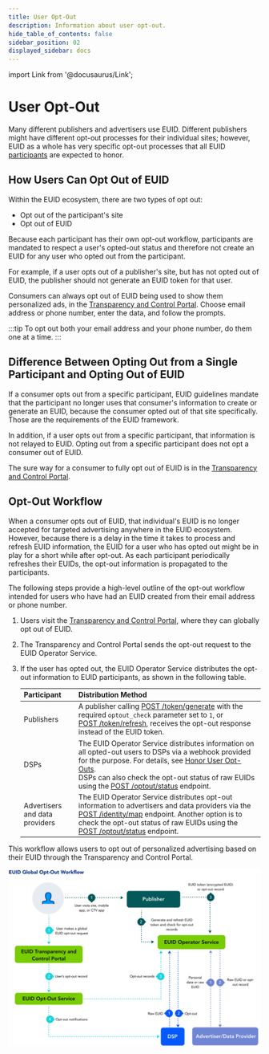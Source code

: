 ```yaml
---
title: User Opt-Out
description: Information about user opt-out.
hide_table_of_contents: false
sidebar_position: 02
displayed_sidebar: docs
---
```


import Link from '@docusaurus/Link';

# User Opt-Out

Many different publishers and advertisers use EUID. Different publishers might have different opt-out processes for their individual sites; however, EUID as a whole has very specific opt-out processes that all EUID [participants](../overviews/participants-overview.md#euid-external-participants) are expected to honor.

## How Users Can Opt Out of EUID

Within the EUID ecosystem, there are two types of opt out:
- Opt out of the participant's site
- Opt out of EUID

Because each participant has their own opt-out workflow, participants are mandated to respect a user's opted-out status and therefore not create an EUID for any user who opted out from the participant.

For example, if a user opts out of a publisher's site, but has not opted out of EUID, the publisher should not generate an EUID token for that user.

Consumers can always opt out of EUID being used to show them personalized ads, in the [Transparency and Control Portal](https://www.transparentadvertising.eu/). Choose email address or phone number, enter the data, and follow the prompts.

:::tip
To opt out both your email address and your phone number, do them one at a time.
:::

## Difference Between Opting Out from a Single Participant and Opting Out of EUID

If a consumer opts out from a specific participant, EUID guidelines mandate that the participant no longer uses that consumer's information to create or generate an EUID, because the consumer opted out of that site specifically. Those are the requirements of the EUID framework.

In addition, if a user opts out from a specific participant, that information is not relayed to EUID. Opting out from a specific participant does not opt a consumer out of EUID.

The sure way for a consumer to fully opt out of EUID is in the [Transparency and Control Portal](https://www.transparentadvertising.eu/).

## Opt-Out Workflow

When a consumer opts out of EUID, that individual's EUID is no longer accepted for targeted advertising anywhere in the EUID ecosystem. However, because there is a delay in the time it takes to process and refresh EUID information, the EUID for a user who has opted out might be in play for a short while after opt-out. As each participant periodically refreshes their EUIDs, the opt-out information is propagated to the participants.

The following steps provide a high-level outline of the opt-out workflow intended for users who have had an EUID created from their email address or phone number.

1. Users visit the [Transparency and Control Portal](https://www.transparentadvertising.eu/), where they can globally opt out of EUID.
2. The Transparency and Control Portal sends the opt-out request to the EUID <Link href="../ref-info/glossary-uid#gl-operator-service">Operator Service</Link>.
3. If the user has opted out, the EUID Operator Service distributes the opt-out information to EUID participants, as shown in the following table.

   | Participant | Distribution Method |
   | :--- | :--- | 
   | Publishers | A publisher calling [POST&nbsp;/token/generate](../endpoints/post-token-generate.md) with the required `optout_check` parameter set to `1`, or [POST&nbsp;/token/refresh](../endpoints/post-token-refresh.md), receives the opt-out response instead of the EUID token. |
   | DSPs | The EUID Operator Service distributes information on all opted-out users to DSPs via a webhook provided for the purpose. For details, see [Honor User Opt-Outs](../guides/dsp-guide#honor-user-opt-outs).<br/>DSPs can also check the opt-out status of raw EUIDs using the [POST&nbsp;/optout/status](../endpoints/post-optout-status.md) endpoint. |
   | Advertisers and data providers | The EUID Operator Service distributes opt-out information to advertisers and data providers via the [POST&nbsp;/identity/map](../endpoints/post-identity-map.md) endpoint. Another option is to check the opt-out status of raw EUIDs using the [POST&nbsp;/optout/status](../endpoints/post-optout-status.md) endpoint. |

This workflow allows users to opt out of personalized advertising based on their EUID through the Transparency and Control Portal.

![User Trust Workflow](images/EUIDGlobalOptoutWorkflow.svg)
